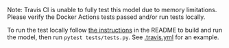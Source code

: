 Note: Travis CI is unable to fully test this model due to memory limitations. Please verify the Docker Actions tests
passed and/or run tests locally.

To run the test locally follow [the instructions](../README.md#1-build-the-model) in the README to build and run the model,
then run `pytest tests/tests.py`. See [.travis.yml](../.travis.yml) for an example.
